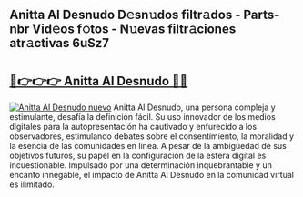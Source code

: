 ## Anitta Al Desnudo D𝚎sn𝚞dos filtr𝚊dos - Parts-nbr Vid𝚎os f𝚘tos - N𝚞evas filtr𝚊ciones atr𝚊ctivas 6uSz7

# <h2><a href="http://mb4bf2.tromn.icu/?c=Anitta+Al+Desnudo">🔗👉👉👉 Anitta Al Desnudo 🔗🔗</a></h2>

[![Anitta Al Desnudo nuevo](https://i.imgur.com/pEAQMta.gif)](http://mb4bf2.tromn.icu/?c=Anitta+Al+Desnudo)
Anitta Al Desnudo, una persona compleja y estimulante, desafía la definición fácil. Su uso innovador de los medios digitales para la autopresentación ha cautivado y enfurecido a los observadores, estimulando debates sobre el consentimiento, la moralidad y la esencia de las comunidades en línea. A pesar de la ambigüedad de sus objetivos futuros, su papel en la configuración de la esfera digital es incuestionable. Impulsado por una determinación inquebrantable y un encanto innegable, el impacto de Anitta Al Desnudo en la comunidad virtual es ilimitado.
